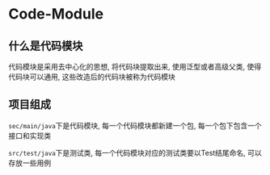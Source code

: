 # Code-Module

## 什么是代码模块

代码模块是采用去中心化的思想, 将代码块提取出来, 使用泛型或者高级父类, 使得代码块可以通用, 这些改造后的代码块被称为代码模块

## 项目组成

``sec/main/java``下是代码模块, 每一个代码模块都新建一个包, 每一个包下包含一个接口和实现类

``src/test/java``下是测试类, 每一个代码模块对应的测试类要以Test结尾命名, 可以存放一些用例